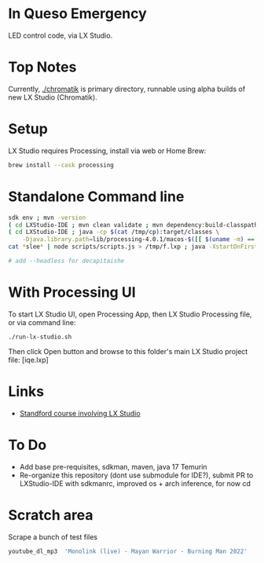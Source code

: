# In Queso Emergency

LED control code, via LX Studio.

# Top Notes

Currently, [./chromatik](./chromatik/) is primary directory, runnable using alpha builds of new
LX Studio (Chromatik).

# Setup

LX Studio requires Processing, install via web or Home Brew:
```bash
brew install --cask processing
```

# Standalone Command line

```bash
sdk env ; mvn -version
( cd LXStudio-IDE ; mvn clean validate ; mvn dependency:build-classpath install -Dmdep.outputFile=/tmp/cp )
( cd LXStudio-IDE ; java -cp $(cat /tmp/cp):target/classes \
    -Djava.library.path=lib/processing-4.0.1/macos-$([[ $(uname -m) == "arm64" ]] && echo "aarch64" || uname -m) heronarts.lx.app.LXStudioApp ../iqe.lxp )
cat *slee* | node scripts/scripts.js > /tmp/f.lxp ; java -XstartOnFirstThread -cp glxs*.jar heronarts.lx.studio.Chromatik /tmp/f.lxp

# add --headless for decapitaishe
```

# With Processing UI

To start LX Studio UI, open Processing App, then LX Studio Processing file,
or via command line:
```
./run-lx-studio.sh
```

Then click Open button and browse to this folder's main LX Studio project file: [iqe.lxp]

# Links
- [Standford course involving LX Studio](https://code.stanford.edu/plevis/ee185/-/tree/master/software/FlightGui)

# To Do
- Add base pre-requisites, sdkman, maven, java 17 Temurin
- Re-organize this repository (dont use submodule for IDE?), submit PR to LXStudio-IDE with sdkmanrc, improved os + arch inference, for now cd

# Scratch area

Scrape a bunch of test files
```bash
youtube_dl_mp3  'Monolink (live) - Mayan Warrior - Burning Man 2022'  'Keinemusik Mayan Bruning Man'  'ed sheeran bad habits'  'Chill EDM Slow Dance Mix'  'SLOW TRANCE • Downtempo EDM Background Track'  'dua lipa levitating'  "dua don't "  "dua new rules "  "lady gaga poker face " '120 bpm metronome' '126 bpm metronome'
```